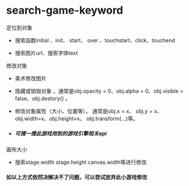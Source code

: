 # search-game-keyword

定位到对象

 * 搜索函数initial 、init、 start、 over 、touchstart、click、touchend
 
 * 搜索图片url、搜索字体text

修改对象

  * 美术修改图片
  
  * 隐藏或销毁对象 ，通常是obj.opacity = 0、obj.alpha = 0、obj.visible = false、obj.destory() 。
  
  * 修改对象属性（大小、位置等）， 通常是obj.x = x、 obj.y = x、obj.width=x、obj.height=x、 obj.transform(...)等。
  
  * ##### 可搜一搜此游戏用到的游戏引擎相关api
  

 画布大小

  * 搜索stage.width stage.height canvas.width等进行修改
 
 #### 如以上方式依然决解决不了问题，可以尝试放弃此小游戏修改
